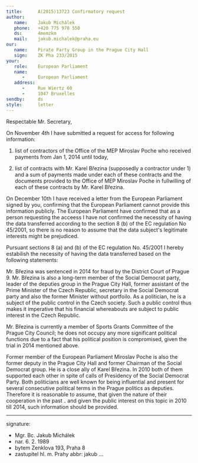 ```yaml
---
title:      A(2015)13723 Confirmatory request
author:
   name:    Jakub Michálek
   phone:   +420 775 978 550
   ds:      4memzkm
   mail:    jakub.michalek@praha.eu
our:
   name:    Pirate Party Group in the Prague City Hall
   sign:    ZK Pha 233/2015
your:
   role:    European Parliament
   name:    
      -     European Parliament
   address:
      -     Rue Wiertz 60
      -     1047 Bruxelles
sendby:     ds
style:      letter
---
```


Respectable Mr. Secretary,

On November 4th I have submitted a request for access for following information: 

1) list of contractors of the Office of the MEP Miroslav Poche who received payments from Jan 1, 2014 until today,

2) list of contracts with Mr. Karel Březina (supposedly a contractor under 1) and a sum of payments made under each of these
contracts and the documents provided to the Office of MEP Miroslav Poche in fullwilling of each of these contracts by Mr. Karel
Březina.

On December 10th I have received a letter from the European Parliament signed by you, confirming that the European Parliament cannot provide this information publicly. The European Parliament have confirmed that as a person requesting the acceess I have not confirmed the necessity of having the data transferred according to the section 8 (b) of the EC regulation No 45/2001, so there is no reason to assume that the data subject's legitimate interests might be prejudiced. 

Pursuant sections 8 (a) and (b) of the EC regulation No. 45/2001 I hereby estabilish the necessity of having the data transferred based on the following statements:

Mr. Březina was sentenced in 2014 for fraud by the District Court of Prague 9. Mr. Březina is also a long-term member of the Social Democrat party, leader of the deputies group in the Prague City Hall, former assistant of the Prime Minister of the Czech Republic, secretary in the Social Democrat party and also the former Minister without portfoilo. As a politician, he is a subject of the public control in the Czech society. Such a public control thus makes it imperative that his financial whereabouts are subject to public interest in the Czech Republic. 

Mr. Březina is currently a member of Sports Grants Committee of the Prague City Council; he does not occupy any more significant political functions due to a fact that his political position is compromised, given the trial in 2014 mentioned above.

Former member of the European Parliament Miroslav Poche is also the former deputy in the Prague City Hall and former Chairman of the Social Democrat group. He is a close ally of Karel Březina. In 2010 both of them supported each other in spite of calls of Presidency of the Social Democrat Party. Both politicians are well known for being influential and present for several consecutive political terms in the Prague politics as deputies. Therefore it is reasonable to assume, that given the nature of their cooperation in the past ₋ and given the public interest on this topic in 2010 till 2014, such information should be provided. 

---
signature:
  - Mgr. Bc. Jakub Michálek
  - nar. 6. 2. 1989
  - bytem Zenklova 193, Praha 8
  - zastupitel hl. m. Prahy
abbr:       jakub
...
